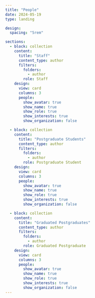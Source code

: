 ```yaml
---
title: "People"
date: 2024-05-19
type: landing

design:
  spacing: "5rem"

sections:
  - block: collection
    content:
      title: "Staff"
      content_type: author
      filters:
        folders:
          - author
        role: Staff
    design:
      view: card
      columns: 3
      people:
        show_avatar: true
        show_name: true
        show_role: true
        show_interests: true
        show_organization: false

  - block: collection
    content:
      title: "Postgraduate Students"
      content_type: author
      filters:
        folders:
          - author
        role: Postgraduate Student
    design:
      view: card
      columns: 3
      people:
        show_avatar: true
        show_name: true
        show_role: true
        show_interests: true
        show_organization: false

  - block: collection
    content:
      title: "Graduated Postgraduates"
      content_type: author
      filters:
        folders:
          - author
        role: Graduated Postgraduate
    design:
      view: card
      columns: 3
      people:
        show_avatar: true
        show_name: true
        show_role: true
        show_interests: true
        show_organization: false
---
```

